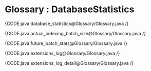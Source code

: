 ﻿# Glossary : DatabaseStatistics

{CODE:java database_statistics@Glossary/Glossary.java /}

{CODE:java actual_indexing_batch_size@Glossary/Glossary.java /}

{CODE:java future_batch_stats@Glossary/Glossary.java /}

{CODE:java extensions_log@Glossary/Glossary.java /}

{CODE:java extensions_log_detail@Glossary/Glossary.java /}
